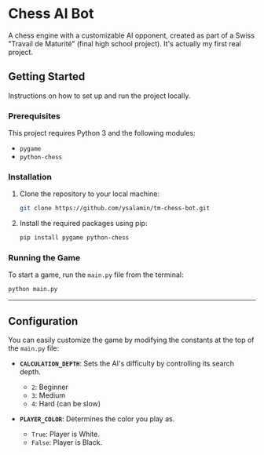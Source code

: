 # Chess AI Bot

A chess engine with a customizable AI opponent, created as part of a Swiss "Travail de Maturité" (final high school project). It's actually my first real project.



## Getting Started

Instructions on how to set up and run the project locally.

### Prerequisites

This project requires Python 3 and the following modules:
* `pygame`
* `python-chess`

### Installation

1.  Clone the repository to your local machine:
    ```bash
    git clone https://github.com/ysalamin/tm-chess-bot.git
    ```
2.  Install the required packages using pip:
    ```bash
    pip install pygame python-chess
    ```

### Running the Game

To start a game, run the `main.py` file from the terminal:
```bash
python main.py
```

---
## Configuration

You can easily customize the game by modifying the constants at the top of the `main.py` file:

* **`CALCULATION_DEPTH`**: Sets the AI's difficulty by controlling its search depth.
    * `2`: Beginner
    * `3`: Medium
    * `4`: Hard (can be slow)

* **`PLAYER_COLOR`**: Determines the color you play as.
    * `True`: Player is White.
    * `False`: Player is Black.
